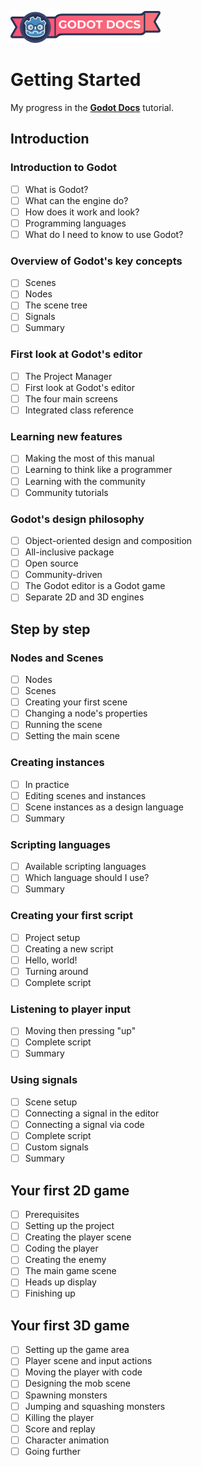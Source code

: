 ![Getting Started - Thumbnail](Images/thumbnail.png)

# Getting Started

My progress in the [**Godot Docs**](https://docs.godotengine.org/) tutorial.

## Introduction

### Introduction to Godot

- [ ] What is Godot?
- [ ] What can the engine do?
- [ ] How does it work and look?
- [ ] Programming languages
- [ ] What do I need to know to use Godot?

### Overview of Godot's key concepts

- [ ] Scenes
- [ ] Nodes
- [ ] The scene tree
- [ ] Signals
- [ ] Summary

### First look at Godot's editor

- [ ] The Project Manager
- [ ] First look at Godot's editor
- [ ] The four main screens
- [ ] Integrated class reference

### Learning new features

- [ ] Making the most of this manual
- [ ] Learning to think like a programmer
- [ ] Learning with the community
- [ ] Community tutorials

### Godot's design philosophy

- [ ] Object-oriented design and composition
- [ ] All-inclusive package
- [ ] Open source
- [ ] Community-driven
- [ ] The Godot editor is a Godot game
- [ ] Separate 2D and 3D engines

## Step by step

### Nodes and Scenes

- [ ] Nodes
- [ ] Scenes
- [ ] Creating your first scene
- [ ] Changing a node's properties
- [ ] Running the scene
- [ ] Setting the main scene

### Creating instances

- [ ] In practice
- [ ] Editing scenes and instances
- [ ] Scene instances as a design language
- [ ] Summary

### Scripting languages

- [ ] Available scripting languages
- [ ] Which language should I use?
- [ ] Summary

### Creating your first script

- [ ] Project setup
- [ ] Creating a new script
- [ ] Hello, world!
- [ ] Turning around
- [ ] Complete script

### Listening to player input

- [ ] Moving then pressing "up"
- [ ] Complete script
- [ ] Summary

### Using signals

- [ ] Scene setup
- [ ] Connecting a signal in the editor
- [ ] Connecting a signal via code
- [ ] Complete script
- [ ] Custom signals
- [ ] Summary

## Your first 2D game

- [ ] Prerequisites
- [ ] Setting up the project
- [ ] Creating the player scene
- [ ] Coding the player
- [ ] Creating the enemy
- [ ] The main game scene
- [ ] Heads up display
- [ ] Finishing up

## Your first 3D game

- [ ] Setting up the game area
- [ ] Player scene and input actions
- [ ] Moving the player with code
- [ ] Designing the mob scene
- [ ] Spawning monsters
- [ ] Jumping and squashing monsters
- [ ] Killing the player
- [ ] Score and replay
- [ ] Character animation
- [ ] Going further